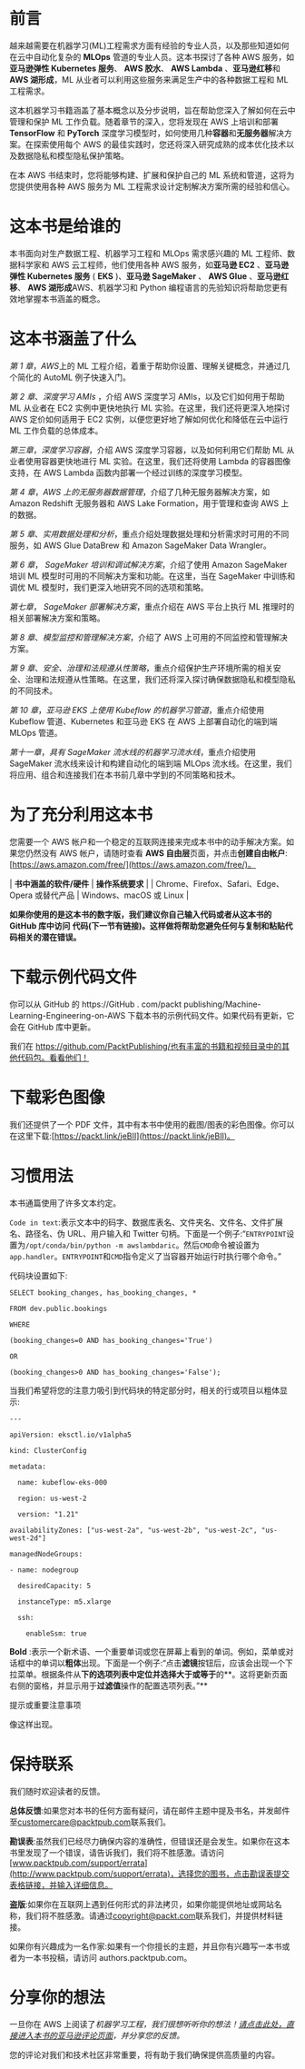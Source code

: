 <title>Preface</title>

# 前言

越来越需要在机器学习(ML)工程需求方面有经验的专业人员，以及那些知道如何在云中自动化复杂的 **MLOps** 管道的专业人员。这本书探讨了各种 AWS 服务，如**亚马逊弹性 Kubernetes 服务**、 **AWS 胶水**、 **AWS Lambda** 、**亚马逊红移**和 **AWS 湖形成**，ML 从业者可以利用这些服务来满足生产中的各种数据工程和 ML 工程需求。

这本机器学习书籍涵盖了基本概念以及分步说明，旨在帮助您深入了解如何在云中管理和保护 ML 工作负载。随着章节的深入，您将发现在 AWS 上培训和部署 **TensorFlow** 和 **PyTorch** 深度学习模型时，如何使用几种**容器**和**无服务器**解决方案。在探索使用每个 AWS 的最佳实践时，您还将深入研究成熟的成本优化技术以及数据隐私和模型隐私保护策略。

在本 AWS 书结束时，您将能够构建、扩展和保护自己的 ML 系统和管道，这将为您提供使用各种 AWS 服务为 ML 工程需求设计定制解决方案所需的经验和信心。

# 这本书是给谁的

本书面向对生产数据工程、机器学习工程和 MLOps 需求感兴趣的 ML 工程师、数据科学家和 AWS 云工程师，他们使用各种 AWS 服务，如**亚马逊 EC2** 、**亚马逊弹性 Kubernetes 服务** ( **EKS** )、**亚马逊 SageMaker** 、 **AWS Glue** 、**亚马逊红移**、 **AWS 湖形成**AWS、机器学习和 Python 编程语言的先验知识将帮助您更有效地掌握本书涵盖的概念。

# 这本书涵盖了什么

*第 1 章*，*AWS*上的 ML 工程介绍，着重于帮助你设置、理解关键概念，并通过几个简化的 AutoML 例子快速入门。

*第 2 章*、*深度学习 AMIs* ，介绍 AWS 深度学习 AMIs，以及它们如何用于帮助 ML 从业者在 EC2 实例中更快地执行 ML 实验。在这里，我们还将更深入地探讨 AWS 定价如何适用于 EC2 实例，以便您更好地了解如何优化和降低在云中运行 ML 工作负载的总体成本。

*第三章*，*深度学习容器*，介绍 AWS 深度学习容器，以及如何利用它们帮助 ML 从业者使用容器更快地进行 ML 实验。在这里，我们还将使用 Lambda 的容器图像支持，在 AWS Lambda 函数内部署一个经过训练的深度学习模型。

*第 4 章*，*AWS 上的无服务器数据管理*，介绍了几种无服务器解决方案，如 Amazon Redshift 无服务器和 AWS Lake Formation，用于管理和查询 AWS 上的数据。

*第 5 章*、*实用数据处理和分析*，重点介绍处理数据处理和分析需求时可用的不同服务，如 AWS Glue DataBrew 和 Amazon SageMaker Data Wrangler。

*第 6 章*， *SageMaker 培训和调试解决方案*，介绍了使用 Amazon SageMaker 培训 ML 模型时可用的不同解决方案和功能。在这里，当在 SageMaker 中训练和调优 ML 模型时，我们更深入地研究不同的选项和策略。

*第七章*， *SageMaker 部署解决方案*，重点介绍在 AWS 平台上执行 ML 推理时的相关部署解决方案和策略。

*第 8 章*、*模型监控和管理解决方案*，介绍了 AWS 上可用的不同监控和管理解决方案。

*第 9 章*、*安全、治理和法规遵从性策略*，重点介绍保护生产环境所需的相关安全、治理和法规遵从性策略。在这里，我们还将深入探讨确保数据隐私和模型隐私的不同技术。

*第 10 章*，*亚马逊 EKS 上使用 Kubeflow 的机器学习管道*，重点介绍使用 Kubeflow 管道、Kubernetes 和亚马逊 EKS 在 AWS 上部署自动化的端到端 MLOps 管道。

*第十一章*，*具有 SageMaker 流水线的机器学习流水线*，重点介绍使用 SageMaker 流水线来设计和构建自动化的端到端 MLOps 流水线。在这里，我们将应用、组合和连接我们在本书前几章中学到的不同策略和技术。

# 为了充分利用这本书

您需要一个 AWS 帐户和一个稳定的互联网连接来完成本书中的动手解决方案。如果您仍然没有 AWS 帐户，请随时查看 **AWS 自由层**页面，并点击**创建自由帐户**:[https://aws.amazon.com/free/](https://aws.amazon.com/free/)。

| **书中涵盖的软件/硬件** | **操作系统要求** |
| Chrome、Firefox、Safari、Edge、Opera 或替代产品 | Windows、macOS 或 Linux |

**如果你使用的是这本书的数字版，我们建议你自己输入代码或者从这本书的 GitHub 库中访问** **代码(下一节有链接)。这样做将帮助您避免任何与复制和粘贴代码相关的潜在错误。**

# 下载示例代码文件

你可以从 GitHub 的 https://GitHub . com/packt publishing/Machine-Learning-Engineering-on-AWS 下载本书的示例代码文件。如果代码有更新，它会在 GitHub 库中更新。

我们在 https://github.com/PacktPublishing/也有丰富的书籍和视频目录中的其他代码包。看看他们！

# 下载彩色图像

我们还提供了一个 PDF 文件，其中有本书中使用的截图/图表的彩色图像。你可以在这里下载:[https://packt.link/jeBII](https://packt.link/jeBII)。

# 习惯用法

本书通篇使用了许多文本约定。

`Code in text`:表示文本中的码字、数据库表名、文件夹名、文件名、文件扩展名、路径名、伪 URL、用户输入和 Twitter 句柄。下面是一个例子:“`ENTRYPOINT`设置为`/opt/conda/bin/python -m awslambdaric`。然后`CMD`命令被设置为`app.handler`。`ENTRYPOINT`和`CMD`指令定义了当容器开始运行时执行哪个命令。”

代码块设置如下:

```
SELECT booking_changes, has_booking_changes, * 

FROM dev.public.bookings 

WHERE 

(booking_changes=0 AND has_booking_changes='True') 

OR 

(booking_changes>0 AND has_booking_changes='False');
```

当我们希望将您的注意力吸引到代码块的特定部分时，相关的行或项目以粗体显示:

```
---

apiVersion: eksctl.io/v1alpha5

kind: ClusterConfig

metadata:

  name: kubeflow-eks-000

  region: us-west-2

  version: "1.21"

availabilityZones: ["us-west-2a", "us-west-2b", "us-west-2c", "us-west-2d"]

managedNodeGroups:

- name: nodegroup

  desiredCapacity: 5

  instanceType: m5.xlarge

  ssh:

    enableSsm: true
```

**Bold** :表示一个新术语、一个重要单词或您在屏幕上看到的单词。例如，菜单或对话框中的单词以**粗体**出现。下面是一个例子:“点击**滤镜**按钮后，应该会出现一个下拉菜单。根据条件从**下的选项列表中定位并选择大于或等于**的**。这将更新页面右侧的窗格，并显示用于**过滤值**操作的配置选项列表。”**

提示或重要注意事项

像这样出现。

# 保持联系

我们随时欢迎读者的反馈。

**总体反馈**:如果您对本书的任何方面有疑问，请在邮件主题中提及书名，并发邮件至[customercare@packtpub.com](http://customercare@packtpub.com)联系我们。

**勘误表**:虽然我们已经尽力确保内容的准确性，但错误还是会发生。如果你在这本书里发现了一个错误，请告诉我们，我们将不胜感激。请访问[www.packtpub.com/support/errata](http://www.packtpub.com/support/errata)，选择您的图书，点击勘误表提交表格链接，并输入详细信息。

**盗版**:如果你在互联网上遇到任何形式的非法拷贝，如果你能提供地址或网站名称，我们将不胜感激。请通过[copyright@packt.com](http://copyright@packt.com)联系我们，并提供材料链接。

如果你有兴趣成为一名作家:如果有一个你擅长的主题，并且你有兴趣写一本书或者为一本书投稿，请访问 authors.packtpub.com。

# 分享你的想法

一旦你在 AWS 上阅读了*机器学习工程，我们很想听听你的想法！[请点击此处，直接进入本书的亚马逊评论页面](https://packt.link/r/1-803-24759-2%0D)，并分享您的反馈。*

您的评论对我们和技术社区非常重要，将有助于我们确保提供高质量的内容。